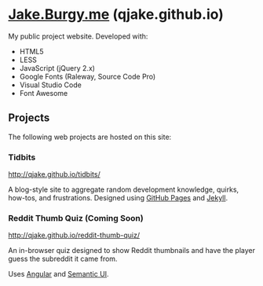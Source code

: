 # [Jake.Burgy.me](http://jake.burgy.me/) (qjake.github.io)

My public project website. Developed with:

* HTML5
* LESS
* JavaScript (jQuery 2.x)
* Google Fonts (Raleway, Source Code Pro)
* Visual Studio Code
* Font Awesome

## Projects

The following web projects are hosted on this site:

### Tidbits

http://qjake.github.io/tidbits/

A blog-style site to aggregate random development knowledge, quirks, how-tos, and frustrations. Designed using [GitHub Pages](https://pages.github.com/) and [Jekyll](http://jekyllrb.com/).

### Reddit Thumb Quiz (Coming Soon)

http://qjake.github.io/reddit-thumb-quiz/

An in-browser quiz designed to show Reddit thumbnails and have the player guess the subreddit it came from.

Uses [Angular](https://github.com/angular/angular) and [Semantic UI](https://github.com/Semantic-Org/Semantic-UI).
